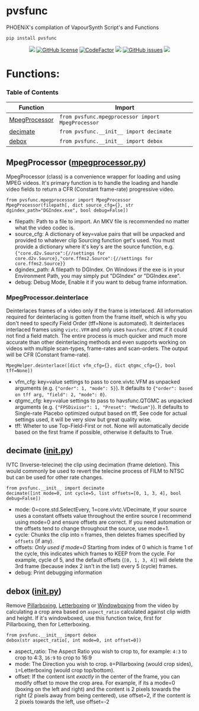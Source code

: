 # pvsfunc
PHOENiX's compilation of VapourSynth Script's and Functions

`pip install pvsfunc`

<p align="center">
<a href="https://python.org"><img src="https://img.shields.io/badge/python-3.6%2B-informational?style=flat-square" /></a>
<a href="https://github.com/rlaPHOENiX/pvsfunc/blob/master/LICENSE"><img alt="GitHub license" src="https://img.shields.io/github/license/rlaPHOENiX/pvsfunc?style=flat-square"></a>
<a href="https://www.codefactor.io/repository/github/rlaphoenix/pvsfunc"><img src="https://www.codefactor.io/repository/github/rlaphoenix/pvsfunc/badge" alt="CodeFactor" /></a>
<a href="https://www.codacy.com/manual/rlaPHOENiX/pvsfunc?utm_source=github.com&amp;utm_medium=referral&amp;utm_content=rlaPHOENiX/pvsfunc&amp;utm_campaign=Badge_Grade"><img src="https://api.codacy.com/project/badge/Grade/574e843d9e044dcbbc2743cd8092148a"/></a>
<a href="https://github.com/rlaPHOENiX/pvsfunc/issues"><img alt="GitHub issues" src="https://img.shields.io/github/issues/rlaPHOENiX/pvsfunc?style=flat-square"></a>
<a href="http://makeapullrequest.com"><img src="https://img.shields.io/badge/PRs-welcome-brightgreen.svg?style=flat-square"></a>
</p>

# Functions:

### Table of Contents

Function | Import
--- | ---
[MpegProcessor](#mpegprocessor-mpegprocessorpy) | `from pvsfunc.mpegprocessor import MpegProcessor`
[decimate](#decimate-initpy) | `from pvsfunc.__init__ import decimate`
[debox](#debox-initpy) | `from pvsfunc.__init__ import debox`

## MpegProcessor ([mpegprocessor.py](/pvsfunc/mpegprocessor.py))
MpegProcessor (class) is a convenience wrapper for loading and using MPEG videos. It's primary function is to handle the loading and handle video fields to return a CFR (Constant frame-rate) progressive video.

`from pvsfunc.mpegprocessor import MpegProcessor`  
`MpegProcessor(filepath[, dict source_cfg={}, str dgindex_path="DGIndex.exe", bool debug=False])`
* filepath: Path to a file to import. An MKV file is recommended no matter what the video codec is.
* source_cfg: A dictionary of key=value pairs that will be unpacked and provided to whatever clip Sourcing function get's used. You must provide a dictionary where it's key's are the source function, e.g. `{"core.d2v.Source":{//settings for core.d2v.Source},"core.ffms2.Source":{//settings for core.ffms2.Source}}`
* dgindex_path: A filepath to DGIndex. On Windows if the exe is in your Environment Path, you may simply put "DGIndex" or "DGIndex.exe".
* debug: Debug Mode, Enable it if you want to debug frame information.

### MpegProcessor.deinterlace
Deinterlaces frames of a video only if the frame is interlaced. All information required for deinterlacing is gotten from the frame itself, which is why you don't need to specify Field Order (tff=None is automated). It deinterlaces interlaced frames using `vivtc.VFM` and only uses `havsfunc.QTGMC` if it could not find a field match. The entire process is much quicker and much more accurate than other deinterlacing methods and even supports working on videos with multiple scan-types, frame-rates and scan-orders. The output will be CFR (Constant frame-rate).

`MpegHelper.deinterlace([dict vfm_cfg={}, dict qtgmc_cfg={}, bool tff=None])`
* vfm_cfg: key=value settings to pass to core.vivtc.VFM as unpacked arguments (e.g. `{"order": 1, "mode": 5}`). It defaults to `{"order": based on tff arg, "field": 2, "mode": 0}`.
* qtgmc_cfg: key=value settings to pass to havsfunc.QTGMC as unpacked arguments (e.g. `{"FPSDivisor": 1, "Preset": "Medium"}`). It defaults to Single-rate Placebo optimized output based on tff, See code for actual settings used, it will be very slow but great quality wise.
* tff: Wheter to use Top-Field-First or not. None will automatically decide based on the first frame if possible, otherwise it defaults to True.

## decimate ([__init__.py](/pvsfunc/__init__.py))
IVTC (Inverse-telecine) the clip using decimation (frame deletion). This would commonly be used to revert the telecine process of FILM to NTSC but can be used for other rate changes.

`from pvsfunc.__init__ import decimate`  
`decimate([int mode=0, int cycle=5, list offsets=[0, 1, 3, 4], bool debug=False])`
* mode: 0=core.std.SelectEvery, 1=core.vivtc.VDecimate, If your source uses a constant offsets value throughout the entire source I recommend using mode=0 and ensure offsets are correct. If you need automation or the offsets tend to change throughout the source, use mode=1.
* cycle: Chunks the clip into `n` frames, then deletes frames specified by `offsets` (if any).
* offsets: *Only used if mode=0* Starting from index of 0 which is frame 1 of the cycle, this indicates which frames to KEEP from the cycle. For example, cycle of 5, and the default offsets (`[0, 1, 3, 4]`) will delete the 3rd frame (because index 2 isn't in the list) every 5 (cycle) frames.
* debug: Print debugging information

## debox ([__init__.py](/pvsfunc/__init__.py))
Remove [Pillarboxing](https://wikipedia.org/wiki/Pillarbox), [Letterboxing](https://wikipedia.org/wiki/Letterboxing_(filming)) or [Windowboxing](https://wikipedia.org/wiki/Windowbox_(filmmaking)) from the video by calculating a crop area based on `aspect_ratio` calculated against clip width and height. If it's windowboxed, use this function twice, first for Pillarboxing, then for Letterboxing.

`from pvsfunc.__init__ import debox`  
`debox(str aspect_ratio[, int mode=0, int offset=0])`
* aspect_ratio: The Aspect Ratio you wish to crop to, for example: `4:3` to crop to 4:3, `16:9` to crop to 16:9
* mode: The Direction you wish to crop. `0`=Pillarboxing (would crop sides), `1`=Letterboxing (would crop top/bottom).
* offset: If the content isnt *exactly* in the center of the frame, you can modify offset to move the crop area. For example, if its a mode=0 (boxing on the left and right) and the content is 2 pixels towards the right (2 pixels away from being centered), use offset=2, if the content is 2 pixels towards the left, use offset=-2

